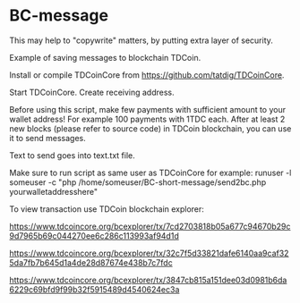 # BC-message

This may help to "copywrite" matters, by putting extra layer of security.

Example of saving messages to blockchain TDCoin.

Install or compile TDCoinCore from https://github.com/tatdig/TDCoinCore.

Start TDCoinCore.  Create receiving address.

Before using this script, make few payments with sufficient amount to your wallet address!
For example 100 payments with 1TDC each. After at least 2 new blocks (please refer to source code) in
TDCoin blockchain, you can use it to send messages.

Text to send goes into text.txt file.

Make sure to run script as same user as TDCoinCore for example:
  runuser -l someuser -c "php /home/someuser/BC-short-message/send2bc.php yourwalletaddresshere"

To view transaction use TDCoin blockchain explorer:

https://www.tdcoincore.org/bcexplorer/tx/7cd2703818b05a677c94670b29c9d7965b69c044270ee6c286c113993af94d1d

https://www.tdcoincore.org/bcexplorer/tx/32c7f5d33821dafe6140aa9caf325da7fb7b645d1a4de28d87674e438b7c7fdc

https://www.tdcoincore.org/bcexplorer/tx/3847cb815a151dee03d0981b6da6229c69bfd9f99b32f5915489d4540624ec3a
